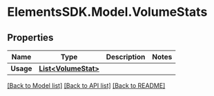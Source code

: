 # ElementsSDK.Model.VolumeStats

## Properties

Name | Type | Description | Notes
------------ | ------------- | ------------- | -------------
**Usage** | [**List&lt;VolumeStat&gt;**](VolumeStat.md) |  | 

[[Back to Model list]](../#documentation-for-models) [[Back to API list]](../#documentation-for-api-endpoints) [[Back to README]](../)

